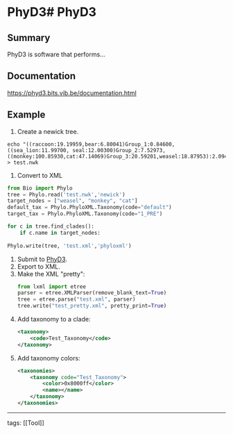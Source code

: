 # PhyD3# PhyD3

## Summary

PhyD3 is software that performs...

## Documentation

<https://phyd3.bits.vib.be/documentation.html>

## Example

1. Create a newick tree.
```newick
echo "((raccoon:19.19959,bear:6.80041)Group_1:0.84600,((sea_lion:11.99700, seal:12.00300)Group_2:7.52973,((monkey:100.85930,cat:47.14069)Group_3:20.59201,weasel:18.87953):2.09460):3.87382,dog:25.46154);" > test.nwk
```
1. Convert to XML
```python
from Bio import Phylo
tree = Phylo.read('test.nwk','newick')
target_nodes = ["weasel", "monkey", "cat"]
default_tax = Phylo.PhyloXML.Taxonomy(code="default")
target_tax = Phylo.PhyloXML.Taxonomy(code="1_PRE")

for c in tree.find_clades():
	if c.name in target_nodes:
		
Phylo.write(tree, 'test.xml','phyloxml')
```

1. Submit to [PhyD3](https://phyd3.bits.vib.be).
1. Export to XML.
1. Make the XML "pretty":
	```python
	from lxml import etree
	parser = etree.XMLParser(remove_blank_text=True)
	tree = etree.parse("test.xml", parser)
	tree.write("test_pretty.xml", pretty_print=True)
	```
1. Add taxonomy to a clade:
	```xml      
    <taxonomy>
    	<code>Test_Taxonomy</code>
    </taxonomy>
	```
1. Add taxonomy colors:
	```xml
	<taxonomies>
		<taxonomy code="Test_Taxonomy">
			<color>0x8000ff</color>
		  	<name></name>
		</taxonomy>
	</taxonomies>
	```
---

tags: [[Tool]]